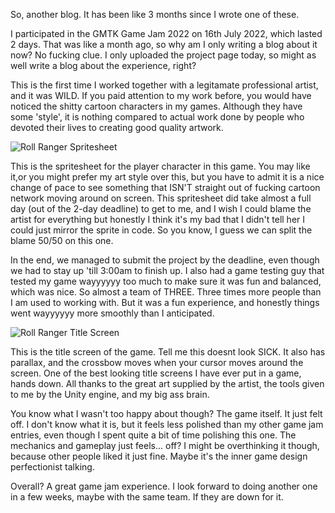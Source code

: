 So, another blog. It has been like 3 months since I wrote one of these.

I participated in the GMTK Game Jam 2022 on 16th July 2022, which lasted 2 days. That was like a month ago, so why am I only writing a blog about it now? No fucking clue. I only uploaded the project page today, so might as well write a blog about the experience, right?

This is the first time I worked together with a legitamate professional artist, and it was WILD. If you paid attention to my work before, you would have noticed the shitty cartoon characters in my games. Although they have some 'style', it is nothing compared to actual work done by people who devoted their lives to creating good quality artwork.

![Roll Ranger Spritesheet](https://haroldkwan.com/api/blogs/images/rollRangerSpritesheet.png)

This is the spritesheet for the player character in this game. You may like it,or you might prefer my art style over this, but you have to admit it is a nice change of pace to see something that ISN'T straight out of fucking cartoon network moving around on screen. This spritesheet did take almost a full day (out of the 2-day deadline) to get to me, and I wish I could blame the artist for everything but honestly I think it's my bad that I didn't tell her I could just mirror the sprite in code. So you know, I guess we can split the blame 50/50 on this one.

In the end, we managed to submit the project by the deadline, even though we had to stay up 'till 3:00am to finish up. I also had a game testing guy that tested my game wayyyyyy too much to make sure it was fun and balanced, which was nice. So almost a team of THREE. Three times more people than I am used to working with. But it was a fun experience, and honestly things went wayyyyyy more smoothly than I anticipated.

![Roll Ranger Title Screen](https://haroldkwan.com/api/blogs/images/rollRangerTitleScreen.png)

This is the title screen of the game. Tell me this doesnt look SICK. It also has parallax, and the crossbow moves when your cursor moves around the screen. One of the best looking title screens I have ever put in a game, hands down. All thanks to the great art supplied by the artist, the tools given to me by the Unity engine, and my big ass brain.

You know what I wasn't too happy about though? The game itself. It just felt off. I don't know what it is, but it feels less polished than my other game jam entries, even though I spent quite a bit of time polishing this one. The mechanics and gameplay just feels... off? I might be overthinking it though, because other people liked it just fine. Maybe it's the inner game design perfectionist talking.

Overall? A great game jam experience. I look forward to doing another one in a few weeks, maybe with the same team. If they are down for it.
